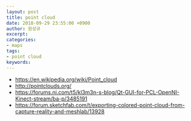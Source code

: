 ```yaml
---
layout: post
title: point cloud
date: 2018-09-29 23:55:00 +0900
author: 원성규
excerpt: 
categories:
- maps
tags:
- point cloud
keywords:
---
```


- https://en.wikipedia.org/wiki/Point_cloud
- http://pointclouds.org/
- https://forums.ni.com/t5/kl3m3n-s-blog/Qt-GUI-for-PCL-OpenNI-Kinect-stream/ba-p/3485191
- https://forum.sketchfab.com/t/exporting-colored-point-cloud-from-capture-reality-and-meshlab/13928











